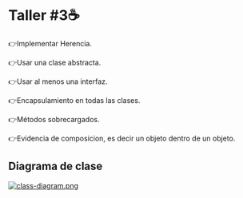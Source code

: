 
# Taller #3☕
👉Implementar Herencia.

👉Usar una clase abstracta.

👉Usar al menos una interfaz.

👉Encapsulamiento en todas las clases.

👉Métodos sobrecargados.

👉Evidencia de composicion, es decir un objeto dentro de un objeto.

## Diagrama de clase

[![class-diagram.png](https://i.postimg.cc/zvN2d5LM/class-diagram.png)](https://postimg.cc/8Jyb52mB)

